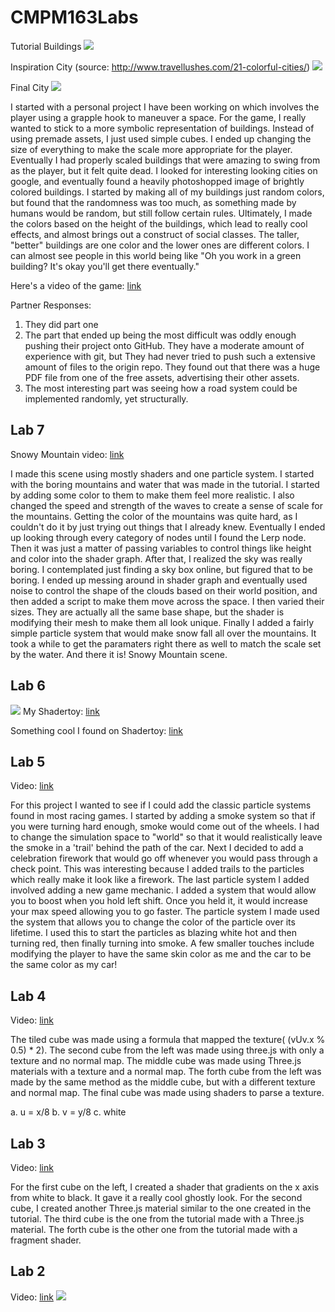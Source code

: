 # CMPM163Labs

Tutorial Buildings
![](lab8/TutorialCity.png)

Inspiration City (source: http://www.travellushes.com/21-colorful-cities/)
![](lab8/InspirationCity.jpg)

Final City
![](lab8/FinalCity.png)

I started with a personal project I have been working on which involves the player using a grapple hook to maneuver a space. For the game, I really wanted to stick to a more symbolic representation of buildings. Instead of using premade assets, I just used simple cubes. I ended up changing the size of everything to make the scale more appropriate for the player. Eventually I had properly scaled buildings that were amazing to swing from as the player, but it felt quite dead. I looked for interesting looking cities on google, and eventually found a heavily photoshopped image of brightly colored buildings. I started by making all of my buildings just random colors, but found that the randomness was too much, as something made by humans would be random, but still follow certain rules. Ultimately, I made the colors based on the height of the buildings, which lead to really cool effects, and almost brings out a construct of social classes. The taller, "better" buildings are one color and the lower ones are different colors. I can almost see people in this world being like "Oh you work in a green building? It's okay you'll get there eventually."

Here's a video of the game: [link](https://drive.google.com/file/d/1mcEjrZkto7s0gbAUbmjXf8COXvsj0Hmr/view?usp=sharing "I guess this is just a complex cube video")

Partner Responses:
1. They did part one
2. The part that ended up being the most difficult was oddly enough pushing their project onto GitHub. They have a moderate amount of experience with git, but They had never tried to push such a extensive amount of files to the origin repo. They found out that there was a huge PDF file from one of the free assets, advertising their other assets.
3. The most interesting part was seeing how a road system could be implemented randomly, yet structurally.

## Lab 7
Snowy Mountain video: [link](https://drive.google.com/open?id=1r0cW6AVElUbw5bOkvPsjT8XTcRItYdiA "I can't believe its another non cube video")

I made this scene using mostly shaders and one particle system. I started with the boring mountains and water that was made in the tutorial. I started by adding some color to them to make them feel more realistic. I also changed the speed and strength of the waves to create a sense of scale for the mountains. Getting the color of the mountains was quite hard, as I couldn't do it by just trying out things that I already knew. Eventually I ended up looking through every category of nodes until I found the Lerp node. Then it was just a matter of passing variables to control things like height and color into the shader graph. After that, I realized the sky was really boring. I contemplated just finding a sky box online, but figured that to be boring. I ended up messing around in shader graph and eventually used noise to control the shape of the clouds based on their world position, and then added a script to make them move across the space. I then varied their sizes. They are actually all the same base shape, but the shader is modifying their mesh to make them all look unique. Finally I added a fairly simple particle system that would make snow fall all over the mountains. It took a while to get the paramaters right there as well to match the scale set by the water. And there it is! Snowy Mountain scene.

## Lab 6
![](lab6/Step13.jpg)
My Shadertoy: [link](https://www.shadertoy.com/view/3dSBzz "link to another non cube video")

Something cool I found on Shadertoy: [link](https://www.shadertoy.com/view/XsBXWt "wow a third non cube video")

## Lab 5
Video: [link](https://drive.google.com/open?id=1Izm9lSazlhOq39EKCzf2hrjUJiOjP1P4 "link to something that isn't a cube video")

For this project I wanted to see if I could add the classic particle systems found in most racing games. I started by adding a smoke system so that if you were turning hard enough, smoke would come out of the wheels. I had to change the simulation space to "world" so that it would realistically leave the smoke in a 'trail' behind the path of the car. Next I decided to add a celebration firework that would go off whenever you would pass through a check point. This was interesting because I added trails to the particles which really make it look like a firework. The last particle system I added involved adding a new game mechanic. I added a system that would allow you to boost when you hold left shift. Once you held it, it would increase your max speed allowing you to go faster. The particle system I made used the system that allows you to change the color of the particle over its lifetime. I used this to start the particles as blazing white hot and then turning red, then finally turning into smoke. A few smaller touches include modifying the player to have the same skin color as me and the car to be the same color as my car!

## Lab 4
Video: [link](https://drive.google.com/file/d/1gFdLvhPXL-bivbOr8Zn0YwJ-b3Sa8HbJ/view?usp=sharing "link to yet another cubes video")

The tiled cube was made using a formula that mapped the texture( (vUv.x % 0.5) * 2). The second cube from the left was made using three.js with only a texture and no normal map. The middle cube was made using Three.js materials with a texture and a normal map. The forth cube from the left was made by the same method as the middle cube, but with a different texture and normal map. The final cube was made using shaders to parse a texture.

a. u = x/8
b. v = y/8
c. white

## Lab 3

Video: [link](https://drive.google.com/file/d/1-ocZeBH3URbb47b0JOQo5Os_0Ou92bHm/view?usp=sharing "Link to other cubes video")

For the first cube on the left, I created a shader that gradients on the x axis from white to black. It gave it a really cool ghostly look. For the second cube, I created another Three.js material similar to the one created in the tutorial. The third cube is the one from the tutorial made with a Three.js material. The forth cube is the other one from the tutorial made with a fragment shader.

## Lab 2

Video: [link](https://drive.google.com/file/d/1F82mxIKp4eEwQVWIswMUm7CMT9Kl9J8b/view?usp=sharing "Link to cubes video")
![](lab2/SanchitKeniPart2Models.png)
